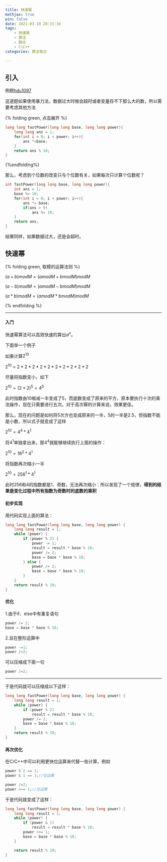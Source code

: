 ```yaml
---
title: 快速幂
mathjax: true
pin: false
date: 2021-03-10 20:31:34
tags: 
	- 快速幂
	- 算法
	- 数论
	- C\C++
categories: 算法笔记
	
---
```


## 引入

例题[hdu1097](http://acm.hdu.edu.cn/showproblem.php?pid=1097)

这道题如果使用暴力法，数据过大时候会超时或者变量存不下那么大的数，所以需要考虑其他方法

{% folding green, 点击展开 %}

```c++
long long fastPower(long long base, long long power){
    long long ans = 1;
    for(int i = 0; i < power; i++){
        ans *=base;
    }
    return ans % 10;
}
```

{%endfolding%}

<!--more-->

那么，考虑到个位数的改变只与个位数有关，如果每次只计算个位数呢？

```c++
int fastPower(long long base, long long power){
    int ans = 1;
    base %= 10;
    for(int i = 0; i < power; i++){
        ans *= base;
        if(ans > 9)
            ans %= 10;
    }
    return ans;
}
```
结果同样，如果数据过大，还是会超时。

## 快速幂

{% folding green, 取模的运算法则 %}

$(a+b) mod M = (amodM + bmodM)modM$

$(a-b)modM = (amodM - bmodM)modM$

$(a*b)modM = (amodM * bmodM)modM$

{% endfolding %}           

---

#### 入门

快速幂算法可以高效快速的算出$a^n$。

下面举一个例子

如果计算$2^{10}$

$2^{10}$ = $2*2*2*2*2*2*2*2*2*2$

尽量将指数变小，如下


$2^{10} = (2*2)^5 = 4^5$

此时指数由10缩减一半变成了5，而底数变成了原来的平方，原本要执行十次的乘法操作，现在只需要进行五次。对于高次幂的计算来说，效果更佳。

那么，现在的问题是如何将5次方也变成原来的一半，5的一半是2.5，但指数不能是小数，所以式子就变成了这样

$2^{10} = 4^4*4^1$

将$4^1$单独拿出来，那$4^4$就能够继续执行上面的操作：

$2^{10} = 16^2*4^1$

将指数再次缩小一半

$2^{10} = 256^1*4^1$

此时256和4的指数都是1、奇数，无法再次缩小：所以发现了一个规律，**得到的结果是变化过程中所有指数为奇数时的底数的乘积**

#### 初步实现

用代码实现上面的算法：

```c++
long long fastPower(long long base, long long power) {
    long long result = 1;
    while (power) {
        if (power % 2) {
            power -= 1;
            result = result * base % 10;
            power /= 2;
            base = base * base % 10;
        } else {
            power /= 2;
            base = base * base % 10;
        }
    }
    return result % 10;
}
```

#### 优化

1.由于if、else中有重复语句

```c++
power /= 2;
base = base * base % 10;
```

2.且在整形运算中

```c++
power -=1;
power /=2;
```

可以压缩成下面一句

```c++
power /=2;
```

---

于是代码就可以压缩成以下这样：

```c++
long long fastPower(long long base, long long power) {
    long long result = 1;
    while (power) {
        if (power % 2)
            result = result * base % 10;
        power /= 2;
        base = base * base % 10;
    }
    return result % 10;
}
```

#### 再次优化

在C/C++中可以利用更快位运算来代替一些计算，例如

```c++
power % 2 == 1;
power & 1 == 1;//位运算
```

```c++
power /=2;
power >>= 1;//位运算
```

于是代码就变成了这样：

```C++
long long fastPower(long long base, long long power) {
    long long result = 1;
    while (power) {
        if (power & 1)
            result = result * base % 10;
        power >>= 1;
        base = base * base % 10;
    }

    return result % 10;
}
```

